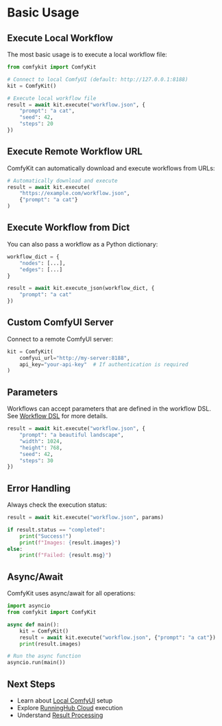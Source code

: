# Basic Usage

## Execute Local Workflow

The most basic usage is to execute a local workflow file:

```python
from comfykit import ComfyKit

# Connect to local ComfyUI (default: http://127.0.0.1:8188)
kit = ComfyKit()

# Execute local workflow file
result = await kit.execute("workflow.json", {
    "prompt": "a cat",
    "seed": 42,
    "steps": 20
})
```

## Execute Remote Workflow URL

ComfyKit can automatically download and execute workflows from URLs:

```python
# Automatically download and execute
result = await kit.execute(
    "https://example.com/workflow.json",
    {"prompt": "a cat"}
)
```

## Execute Workflow from Dict

You can also pass a workflow as a Python dictionary:

```python
workflow_dict = {
    "nodes": [...],
    "edges": [...]
}

result = await kit.execute_json(workflow_dict, {
    "prompt": "a cat"
})
```

## Custom ComfyUI Server

Connect to a remote ComfyUI server:

```python
kit = ComfyKit(
    comfyui_url="http://my-server:8188",
    api_key="your-api-key"  # If authentication is required
)
```

## Parameters

Workflows can accept parameters that are defined in the workflow DSL. See [Workflow DSL](../dsl/overview.md) for more details.

```python
result = await kit.execute("workflow.json", {
    "prompt": "a beautiful landscape",
    "width": 1024,
    "height": 768,
    "seed": 42,
    "steps": 30
})
```

## Error Handling

Always check the execution status:

```python
result = await kit.execute("workflow.json", params)

if result.status == "completed":
    print("Success!")
    print(f"Images: {result.images}")
else:
    print(f"Failed: {result.msg}")
```

## Async/Await

ComfyKit uses async/await for all operations:

```python
import asyncio
from comfykit import ComfyKit

async def main():
    kit = ComfyKit()
    result = await kit.execute("workflow.json", {"prompt": "a cat"})
    print(result.images)

# Run the async function
asyncio.run(main())
```

## Next Steps

- Learn about [Local ComfyUI](local.md) setup
- Explore [RunningHub Cloud](cloud.md) execution
- Understand [Result Processing](results.md)

